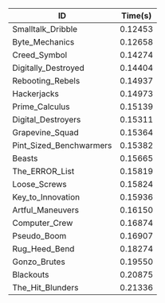 |ID|Time(s)|
|-|-|
|Smalltalk_Dribble|0.12453|
|Byte_Mechanics|0.12658|
|Creed_Symbol|0.14274|
|Digitally_Destroyed|0.14404|
|Rebooting_Rebels|0.14937|
|Hackerjacks|0.14973|
|Prime_Calculus|0.15139|
|Digital_Destroyers|0.15311|
|Grapevine_Squad|0.15364|
|Pint_Sized_Benchwarmers|0.15382|
|Beasts|0.15665|
|The_ERROR_List|0.15819|
|Loose_Screws|0.15824|
|Key_to_Innovation|0.15936|
|Artful_Maneuvers|0.16150|
|Computer_Crew|0.16874|
|Pseudo_Boom|0.16907|
|Rug_Heed_Bend|0.18274|
|Gonzo_Brutes|0.19550|
|Blackouts|0.20875|
|The_Hit_Blunders|0.21336|
